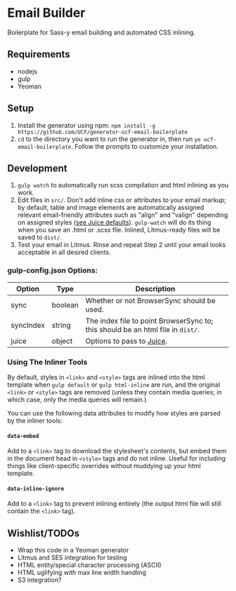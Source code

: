 # Email Builder
Boilerplate for Sass-y email building and automated CSS inlining.

## Requirements
- nodejs
- gulp
- Yeoman

## Setup
1. Install the generator using npm:  `npm install -g https://github.com/UCF/generator-ucf-email-boilerplate`
2. `cd` to the directory you want to run the generator in, then run `yo ucf-email-boilerplate`.  Follow the prompts to customize your installation.


## Development
1. `gulp watch` to automatically run scss compilation and html inlining as you work.
2. Edit files in `src/`.  Don't add inline css or attributes to your email markup; by default, table and image elements are automatically assigned relevant email-friendly attributes such as "align" and "valign" depending on assigned styles ([see Juice defaults](https://github.com/Automattic/juice/blob/8e16f5b1027964e9cc117520c42bfd3fbd9d78f8/client.js#L18-L27)).  `gulp-watch` will do its thing when you save an .html or .scss file.  Inlined, Litmus-ready files will be saved to `dist/`.
3. Test your email in Litmus.  Rinse and repeat Step 2 until your email looks acceptable in all desired clients.

### gulp-config.json Options:

Option | Type | Description
------ | ---- | -----------
sync | boolean | Whether or not BrowserSync should be used.
syncIndex | string | The index file to point BrowserSync to; this should be an html file in `dist/`.
juice | object | Options to pass to [Juice](https://github.com/Automattic/juice#options).

### Using The Inliner Tools
By default, styles in `<link>` and `<style>` tags are inlined into the html template when `gulp default` or `gulp html-inline` are run, and the original `<link>` or `<style>` tags are removed (unless they contain media queries; in which case, only the media queries will remain.)

You can use the following data attributes to modify how styles are parsed by the inliner tools:

#### `data-embed`
Add to a `<link>` tag to download the stylesheet's contents, but embed them in the document head in `<style>` tags and do not inline.  Useful for including things like client-specific overrides without muddying up your html template.

#### `data-inline-ignore`
Add to a `<link>` tag to prevent inlining entirely (the output html file will still contain the `<link>` tag).


## Wishlist/TODOs
- Wrap this code in a Yeoman generator
- Litmus and SES integration for testing
- HTML entity/special character processing (ASCII)
- HTML uglifying with max line width handling
- S3 integration?
